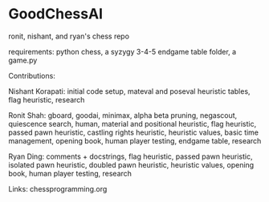 # GoodChessAI
ronit, nishant, and ryan's chess repo

requirements: python chess, a syzygy 3-4-5 endgame table folder, a game.py


Contributions:

Nishant Korapati: initial code setup, mateval and poseval heuristic tables, flag heuristic, research

Ronit Shah: gboard, goodai, minimax, alpha beta pruning, negascout, quiescence search, human, material and positional heuristic, 
flag heuristic, passed pawn heuristic, castling rights heuristic, heuristic values, basic time management, opening book, 
human player testing, endgame table, research

Ryan Ding: comments + docstrings, flag heuristic, passed pawn heuristic, isolated pawn heuristic, doubled pawn heuristic, 
heuristic values, opening book, human player testing, research

Links:
chessprogramming.org
